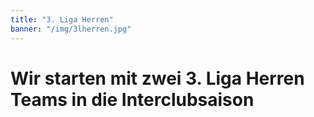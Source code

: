 ```yaml
---
title: "3. Liga Herren"
banner: "/img/3lherren.jpg"
---
```


# Wir starten mit zwei 3. Liga Herren Teams in die Interclubsaison
